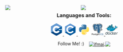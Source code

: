 <div>
  <img align="left" width="48%" src="https://github-readme-stats.vercel.app/api?username=ft-mugurel&theme=dracula" />
  <img align="left" width="38%" src="https://github-readme-stats.vercel.app/api/top-langs/?username=ft-mugurel&layout=compact&theme=dracula" />
</div>

<h3 align="center">Languages and Tools:</h3>
<p align="center"> <a href="https://www.w3schools.com/cpp/" target="_blank" rel="noreferrer"> 
<img src="https://raw.githubusercontent.com/devicons/devicon/master/icons/cplusplus/cplusplus-original.svg" alt="cplusplus" width="40" height="40"/> </a><a href="https://www.w3schools.com/cs/" target="_blank" rel="noreferrer">
<img src="https://raw.githubusercontent.com/devicons/devicon/master/icons/c/c-original.svg" alt="csharp" width="40" height="40"/> </a>
<img src="https://raw.githubusercontent.com/devicons/devicon/master/icons/python/python-original.svg" alt="python" width="40" height="40"/></a> 
<a href="https://www.postgresql.org" target="_blank" rel="noreferrer"> <img src="https://raw.githubusercontent.com/devicons/devicon/master/icons/postgresql/postgresql-original-wordmark.svg" alt="postgresql" width="40" height="40"/> </a>
<a href="https://www.docker.com/" target="_blank" rel="noreferrer">
<img src="https://raw.githubusercontent.com/devicons/devicon/6910f0503efdd315c8f9b858234310c06e04d9c0/icons/docker/docker-original-wordmark.svg" alt="docker" width="40" height="40"/></a>
</p>

<p align="center">
  Follow Me! :) &nbsp;&nbsp; <a href="https://www.linkedin.com/in/mtugurel/" target="blank">
    <img align="center" src="https://raw.githubusercontent.com/rahuldkjain/github-profile-readme-generator/master/src/images/icons/Social/linked-in-alt.svg" alt="ifmai" height="20" width="30" />
  </a>
<img src="https://i.pinimg.com/originals/d3/6c/ec/d36cece974faf2eb660a0f688550035e.gif" width="75" align="center">
</p>
</br>
